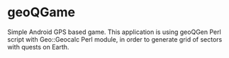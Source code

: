 # geoQGame

Simple Android GPS based game. This application is using geoQGen Perl script with Geo::Geocalc Perl module, in order to generate grid of sectors with quests on Earth.
